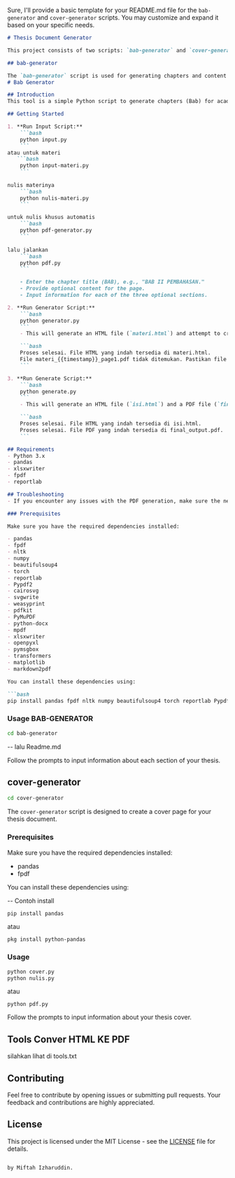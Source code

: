 Sure, I'll provide a basic template for your README.md file for the `bab-generator` and `cover-generator` scripts. You may customize and expand it based on your specific needs.

```markdown
# Thesis Document Generator

This project consists of two scripts: `bab-generator` and `cover-generator`, designed to streamline the process of generating thesis documents.

## bab-generator

The `bab-generator` script is used for generating chapters and content for your thesis document. It takes user input for various sections, subheadings, and optional content and generates an HTML file that can be further converted into a PDF document.
# Bab Generator

## Introduction
This tool is a simple Python script to generate chapters (Bab) for academic purposes, such as thesis or research papers. It prompts the user for input including the chapter title, optional content for the page, and subheadings with their respective optional content. The generated output includes an HTML file and a PDF file.

## Getting Started

1. **Run Input Script:**
    ```bash
    python input.py
    ```
atau untuk materi   
   ```bash
    python input-materi.py
    ```
	
nulis materinya
    ```bash
    python nulis-materi.py
    ```

untuk nulis khusus automatis	
    ```bash
    python pdf-generator.py
    ```
	
lalu jalankan
    ```bash
    python pdf.py
    ```

    - Enter the chapter title (BAB), e.g., "BAB II PEMBAHASAN."
    - Provide optional content for the page.
    - Input information for each of the three optional sections.

2. **Run Generator Script:**
    ```bash
    python generator.py
    ```
    - This will generate an HTML file (`materi.html`) and attempt to create a PDF file (`materi_{{timestamp}}_page1.pdf`) using the ReportLab library. If the PDF creation fails, you will receive a message indicating the issue.

    ```bash
    Proses selesai. File HTML yang indah tersedia di materi.html.
    File materi_{{timestamp}}_page1.pdf tidak ditemukan. Pastikan file PDF dari ReportLab sudah terbuat.
    ```

3. **Run Generate Script:**
    ```bash
    python generate.py
    ```
    - This will generate an HTML file (`isi.html`) and a PDF file (`final_output.pdf`) using the provided input.

    ```bash
    Proses selesai. File HTML yang indah tersedia di isi.html.
    Proses selesai. File PDF yang indah tersedia di final_output.pdf.
    ```

## Requirements
- Python 3.x
- pandas
- xlsxwriter
- fpdf
- reportlab

## Troubleshooting
- If you encounter any issues with the PDF generation, make sure the necessary libraries (`fpdf` and `reportlab`) are installed.

### Prerequisites

Make sure you have the required dependencies installed:

- pandas
- fpdf
- nltk
- numpy
- beautifulsoup4
- torch
- reportlab
- Pypdf2
- cairosvg
- svgwrite
- weasyprint
- pdfkit
- PyMuPDF
- python-docx
- mpdf
- xlsxwriter
- openpyxl
- pymsgbox
- transformers
- matplotlib
- markdown2pdf

You can install these dependencies using:

```bash
pip install pandas fpdf nltk numpy beautifulsoup4 torch reportlab Pypdf2 cairosvg svgwrite weasyprint pdfkit PyMuPDF python-docx mpdf xlsxwriter openpyxl pymsgbox transformers matplotlib markdown2pdf
```

### Usage BAB-GENERATOR

```bash
cd bab-generator
```
-- lalu Readme.md

Follow the prompts to input information about each section of your thesis.

## cover-generator

```bash
cd cover-generator
```

The `cover-generator` script is designed to create a cover page for your thesis document.

### Prerequisites

Make sure you have the required dependencies installed:

- pandas
- fpdf

You can install these dependencies using:


-- Contoh install

```bash
pip install pandas
```

atau 

```
pkg install python-pandas
```

### Usage

```bash
python cover.py
python nulis.py
```
atau 

```
python pdf.py
```

Follow the prompts to input information about your thesis cover.

## Tools Conver HTML KE PDF

silahkan lihat di tools.txt

## Contributing

Feel free to contribute by opening issues or submitting pull requests. Your feedback and contributions are highly appreciated.

## License

This project is licensed under the MIT License - see the [LICENSE](LICENSE) file for details.
```

by Miftah Izharuddin.